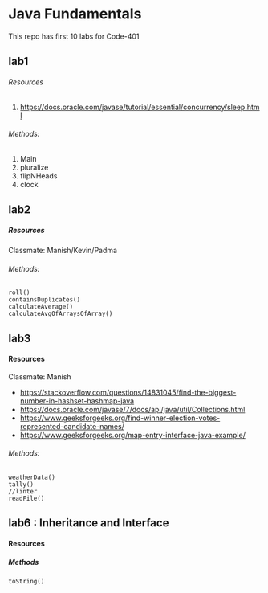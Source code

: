 # Java Fundamentals

This repo has first 10 labs for Code-401

## lab1
###### Resources
1.  https://docs.oracle.com/javase/tutorial/essential/concurrency/sleep.html
  
###### Methods: 
1. Main 
2. pluralize
3. flipNHeads
4. clock

## lab2
##### Resources 
Classmate: Manish/Kevin/Padma

###### Methods:
```
roll()
containsDuplicates()
calculateAverage()
calculateAvgOfArraysOfArray()
```

## lab3
  
#### Resources
Classmate: Manish 
* https://stackoverflow.com/questions/14831045/find-the-biggest-number-in-hashset-hashmap-java
* https://docs.oracle.com/javase/7/docs/api/java/util/Collections.html
* https://www.geeksforgeeks.org/find-winner-election-votes-represented-candidate-names/
* https://www.geeksforgeeks.org/map-entry-interface-java-example/
  
###### Methods: 
```
weatherData()
tally()
//linter 
readFile()
```
## lab6 : Inheritance and Interface
#### Resources

##### Methods
```
toString()
```







